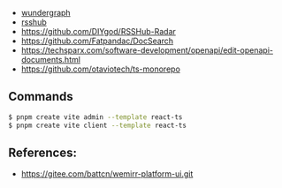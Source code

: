 
- [wundergraph](https://docs.wundergraph.com/getting-started)
- [rsshub](https://docs.rsshub.app/usage.html#bian-xie-ding-yue-yuan)
- https://github.com/DIYgod/RSSHub-Radar
- https://github.com/Fatpandac/DocSearch
- https://techsparx.com/software-development/openapi/edit-openapi-documents.html
- https://github.com/otaviotech/ts-monorepo


## Commands

```sh
$ pnpm create vite admin --template react-ts
$ pnpm create vite client --template react-ts
``` 

## References:

- https://gitee.com/battcn/wemirr-platform-ui.git
